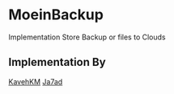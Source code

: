 # MoeinBackup

Implementation Store Backup or files to Clouds


## Implementation By
[KavehKM](https://github.com/kavehkm)
[Ja7ad](https://github.com/Ja7ad)